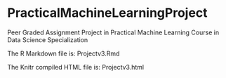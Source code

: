 # PracticalMachineLearningProject
Peer Graded Assignment Project in Practical Machine Learning Course in Data Science Specialization

The R Markdown file is: Projectv3.Rmd

The Knitr compiled HTML file is: Projectv3.html
